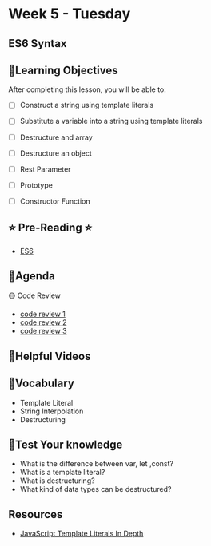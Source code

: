 # Week 5 - Tuesday

## ES6 Syntax

## 📍Learning Objectives
After completing this lesson, you will be able to:

- [ ] Construct a string using template literals 
- [ ] Substitute a variable into a string using template literals
- [ ] Destructure and array
- [ ] Destructure an object
- [ ] Rest Parameter
- [ ] Prototype
- [ ] Constructor Function


## ⭐️ Pre-Reading ⭐️
- [ES6](https://digitalcrafts.instructure.com/courses/212/pages/lesson-js-es6?module_item_id=39319)

## 📍Agenda


🟡 Code Review

- [code review 1](https://github.com/veros-labs/js-blackjack-codereview1)
- [code review 2](https://github.com/veros-labs/js-blackjack-codereview2)
- [code review 3](https://github.com/veros-labs/js-blackjack-codereview3)



<!-- ## 🟡 Lecture Presentations
- [ES6](https://dc-houston.herokuapp.com/p2/Javascript/ES6.html#1) -->

<!-- ## 🟣Labs
- [labs](https://github.com/veros-labs/labs-js-es6)  -->

<!-- ## 🟠Homework  -->

## 🔵Helpful Videos

<!-- ## ✔️Todo Checklist
- [ ] -->

## 🔶Vocabulary

- Template Literal
- String Interpolation
- Destructuring

## 🔷Test Your knowledge
- What is the difference between var, let ,const?
- What is a template literal?
- What is destructuring?
- What kind of data types can be destructured?


## Resources 
- [JavaScript Template Literals In Depth](https://www.javascripttutorial.net/es6/javascript-template-literals/)



